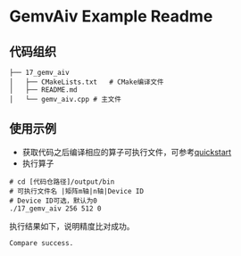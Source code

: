 # GemvAiv Example Readme
## 代码组织
```
├── 17_gemv_aiv
│   ├── CMakeLists.txt   # CMake编译文件
│   ├── README.md
│   └── gemv_aiv.cpp # 主文件
```
## 使用示例
- 获取代码之后编译相应的算子可执行文件，可参考[quickstart](../../docs/quickstart.md#算子编译)
- 执行算子
```
# cd [代码仓路径]/output/bin
# 可执行文件名 |矩阵m轴|n轴|Device ID
# Device ID可选，默认为0
./17_gemv_aiv 256 512 0
```
执行结果如下，说明精度比对成功。
```
Compare success.
```